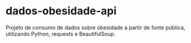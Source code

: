 # dados-obesidade-api
Projeto de consumo de dados sobre obesidade a partir de fonte pública, utilizando Python, requests e BeautifulSoup.
